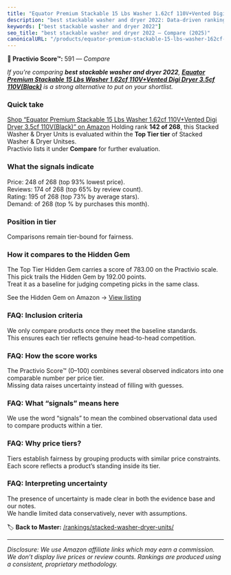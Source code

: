 ```yaml
---
title: "Equator Premium Stackable 15 Lbs Washer 1.62cf 110V+Vented Digi Dryer 3.5cf 110V(Black)"
description: "best stackable washer and dryer 2022: Data-driven ranking using the Practivio Score™. Positioned by quality, value, demand, findability, momentum."
keywords: ["best stackable washer and dryer 2022"]
seo_title: "best stackable washer and dryer 2022 — Compare (2025)"
canonicalURL: "/products/equator-premium-stackable-15-lbs-washer-162cf-110vvented-digi-dryer-35cf-110vblack-B0CMQL54W1/"
---
```


**🛒 Practivio Score™:** 591 — _Compare_


*If you're comparing **best stackable washer and dryer 2022**, **[Equator Premium Stackable 15 Lbs Washer 1.62cf 110V+Vented Digi Dryer 3.5cf 110V(Black)](https://www.amazon.com/dp/B0CMQL54W1?tag=practivio-20)** is a strong alternative to put on your shortlist.*
### Quick take
[Shop “Equator Premium Stackable 15 Lbs Washer 1.62cf 110V+Vented Digi Dryer 3.5cf 110V(Black)” on Amazon](https://www.amazon.com/dp/B0CMQL54W1?tag=practivio-20)
Holding rank **142 of 268**, this Stacked Washer & Dryer Units is evaluated within the **Top Tier tier** of Stacked Washer & Dryer Unitses.  
Practivio lists it under **Compare** for further evaluation.

### What the signals indicate
Price: 248 of 268 (top 93% lowest price).  
Reviews: 174 of 268 (top 65% by review count).  
Rating: 195 of 268 (top 73% by average stars).  
Demand:  of 268 (top % by purchases this month).

### Position in tier
Comparisons remain tier-bound for fairness.

### How it compares to the Hidden Gem
The Top Tier Hidden Gem carries a score of 783.00 on the Practivio scale.  
This pick trails the Hidden Gem by 192.00 points.  
Treat it as a baseline for judging competing picks in the same class.  

See the Hidden Gem on Amazon → [View listing](https://www.amazon.com/dp/B0D4282T95?tag=practivio-20)

### FAQ: Inclusion criteria
We only compare products once they meet the baseline standards.  
This ensures each tier reflects genuine head-to-head competition.

### FAQ: How the score works
The Practivio Score™ (0–100) combines several observed indicators into one comparable number per price tier.  
Missing data raises uncertainty instead of filling with guesses.

### FAQ: What “signals” means here
We use the word “signals” to mean the combined observational data used to compare products within a tier.

### FAQ: Why price tiers?
Tiers establish fairness by grouping products with similar price constraints.  
Each score reflects a product’s standing inside its tier.

### FAQ: Interpreting uncertainty
The presence of uncertainty is made clear in both the evidence base and our notes.  
We handle limited data conservatively, never with assumptions.

<!-- Missing template for Compare/CompareWithinPriceClass -->


🏷️ **Back to Master:** [/rankings/stacked-washer-dryer-units/](/rankings/stacked-washer-dryer-units/)

---
_Disclosure: We use Amazon affiliate links which may earn a commission. We don’t display live prices or review counts. Rankings are produced using a consistent, proprietary methodology._
